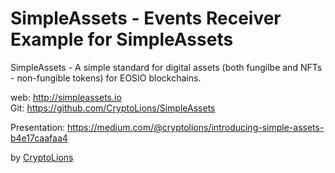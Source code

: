 # SimpleAssets - Events Receiver Example for SimpleAssets  

SimpleAssets - A simple standard for digital assets (both fungilbe and NFTs - non-fungible tokens) for EOSIO blockchains.   

web: http://simpleassets.io  
Git: https://github.com/CryptoLions/SimpleAssets  

Presentation:  https://medium.com/@cryptolions/introducing-simple-assets-b4e17caafaa4

by [CryptoLions](https://CryptoLions.io)  
